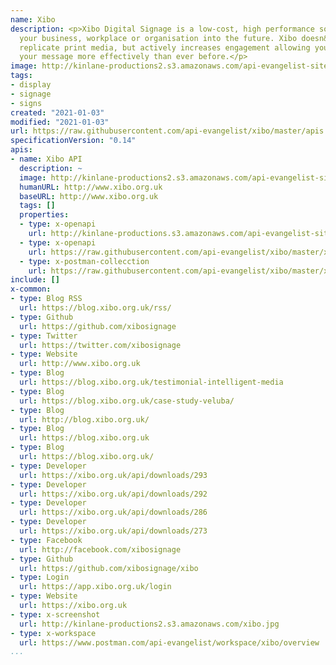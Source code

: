 ```yaml
---
name: Xibo
description: <p>Xibo Digital Signage is a low-cost, high performance solution to launch
  your business, workplace or organisation into the future. Xibo doesn&rsquo;t just
  replicate print media, but actively increases engagement allowing you to deliver
  your message more effectively than ever before.</p>
image: http://kinlane-productions2.s3.amazonaws.com/api-evangelist-site/company/logos/xibo-digital-signage-logo.jpeg
tags:
- display
- signage
- signs
created: "2021-01-03"
modified: "2021-01-03"
url: https://raw.githubusercontent.com/api-evangelist/xibo/master/apis.json
specificationVersion: "0.14"
apis:
- name: Xibo API
  description: ~
  image: http://kinlane-productions2.s3.amazonaws.com/api-evangelist-site/company/logos/xibo-digital-signage-logo.jpeg
  humanURL: http://www.xibo.org.uk
  baseURL: http://www.xibo.org.uk
  tags: []
  properties:
  - type: x-openapi
    url: http://kinlane-productions.s3.amazonaws.com/api-evangelist-site/company/openapis/xibo-api.json
  - type: x-openapi
    url: https://raw.githubusercontent.com/api-evangelist/xibo/master/xibo-api-openapi.json
  - type: x-postman-collecction
    url: https://raw.githubusercontent.com/api-evangelist/xibo/master/xibo-api-postman-collection.json
include: []
x-common:
- type: Blog RSS
  url: https://blog.xibo.org.uk/rss/
- type: Github
  url: https://github.com/xibosignage
- type: Twitter
  url: https://twitter.com/xibosignage
- type: Website
  url: http://www.xibo.org.uk
- type: Blog
  url: https://blog.xibo.org.uk/testimonial-intelligent-media
- type: Blog
  url: https://blog.xibo.org.uk/case-study-veluba/
- type: Blog
  url: http://blog.xibo.org.uk/
- type: Blog
  url: https://blog.xibo.org.uk
- type: Blog
  url: https://blog.xibo.org.uk/
- type: Developer
  url: https://xibo.org.uk/api/downloads/293
- type: Developer
  url: https://xibo.org.uk/api/downloads/292
- type: Developer
  url: https://xibo.org.uk/api/downloads/286
- type: Developer
  url: https://xibo.org.uk/api/downloads/273
- type: Facebook
  url: http://facebook.com/xibosignage
- type: Github
  url: https://github.com/xibosignage/xibo
- type: Login
  url: https://app.xibo.org.uk/login
- type: Website
  url: https://xibo.org.uk
- type: x-screenshot
  url: http://kinlane-productions2.s3.amazonaws.com/xibo.jpg
- type: x-workspace
  url: https://www.postman.com/api-evangelist/workspace/xibo/overview
...
```

